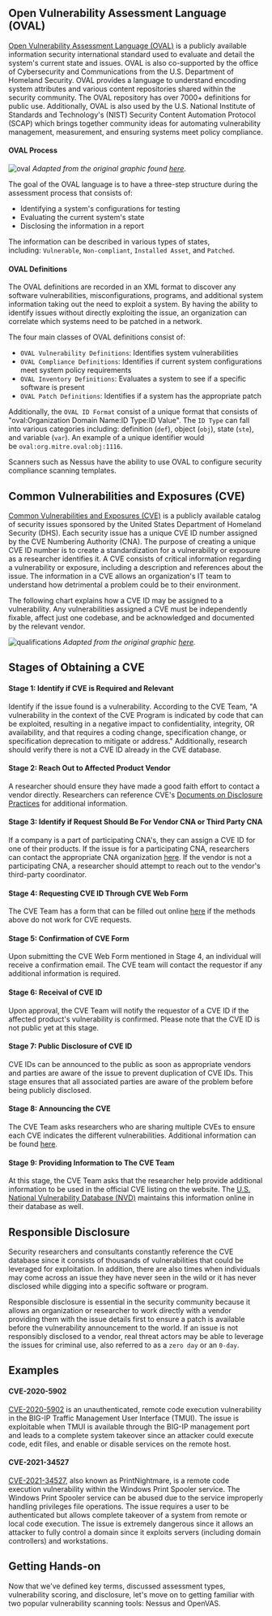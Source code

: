 ## Open Vulnerability Assessment Language (OVAL)

[Open Vulnerability Assessment Language (OVAL)](https://oval.mitre.org/) is a publicly available information security international standard used to evaluate and detail the system's current state and issues. OVAL is also co-supported by the office of Cybersecurity and Communications from the U.S. Department of Homeland Security. OVAL provides a language to understand encoding system attributes and various content repositories shared within the security community. The OVAL repository has over 7000+ definitions for public use. Additionally, OVAL is also used by the U.S. National Institute of Standards and Technology's (NIST) Security Content Automation Protocol (SCAP) which brings together community ideas for automating vulnerability management, measurement, and ensuring systems meet policy compliance.

#### OVAL Process

![oval](https://academy.hackthebox.com/storage/modules/108/graphics/VulnerabilityAssessment_Diagram_05.png) _Adapted from the original graphic found [here](https://oval.mitre.org/documents/docs-05/extras/0505Martin_f3.gif)._

The goal of the OVAL language is to have a three-step structure during the assessment process that consists of:

-   Identifying a system's configurations for testing
-   Evaluating the current system's state
-   Disclosing the information in a report

The information can be described in various types of states, including: `Vulnerable`, `Non-compliant`, `Installed Asset`, and `Patched`.

#### OVAL Definitions

The OVAL definitions are recorded in an XML format to discover any software vulnerabilities, misconfigurations, programs, and additional system information taking out the need to exploit a system. By having the ability to identify issues without directly exploiting the issue, an organization can correlate which systems need to be patched in a network.

The four main classes of OVAL definitions consist of:

-   `OVAL Vulnerability Definitions`: Identifies system vulnerabilities
-   `OVAL Compliance Definitions`: Identifies if current system configurations meet system policy requirements
-   `OVAL Inventory Definitions`: Evaluates a system to see if a specific software is present
-   `OVAL Patch Definitions`: Identifies if a system has the appropriate patch

Additionally, the `OVAL ID Format` consist of a unique format that consists of "oval:Organization Domain Name:ID Type:ID Value". The `ID Type` can fall into various categories including: definition (`def`), object (`obj`), state (`ste`), and variable (`var`). An example of a unique identifier would be `oval:org.mitre.oval:obj:1116`.

Scanners such as Nessus have the ability to use OVAL to configure security compliance scanning templates.

## Common Vulnerabilities and Exposures (CVE)

[Common Vulnerabilities and Exposures (CVE)](https://cve.mitre.org/) is a publicly available catalog of security issues sponsored by the United States Department of Homeland Security (DHS). Each security issue has a unique CVE ID number assigned by the CVE Numbering Authority (CNA). The purpose of creating a unique CVE ID number is to create a standardization for a vulnerability or exposure as a researcher identifies it. A CVE consists of critical information regarding a vulnerability or exposure, including a description and references about the issue. The information in a CVE allows an organization's IT team to understand how detrimental a problem could be to their environment.

The following chart explains how a CVE ID may be assigned to a vulnerability. Any vulnerabilities assigned a CVE must be independently fixable, affect just one codebase, and be acknowledged and documented by the relevant vendor.

![qualifications](https://academy.hackthebox.com/storage/modules/108/cve/VulnerabilityAssessment_Diagram_01.png) _Adapted from the original graphic [here](https://www.balbix.com/app/uploads/what-is-a-CVE-1024x655.png)._

## Stages of Obtaining a CVE

#### Stage 1: Identify if CVE is Required and Relevant

Identify if the issue found is a vulnerability. According to the CVE Team, "A vulnerability in the context of the CVE Program is indicated by code that can be exploited, resulting in a negative impact to confidentiality, integrity, OR availability, and that requires a coding change, specification change, or specification deprecation to mitigate or address." Additionally, research should verify there is not a CVE ID already in the CVE database.

#### Stage 2: Reach Out to Affected Product Vendor

A researcher should ensure they have made a good faith effort to contact a vendor directly. Researchers can reference CVE's [Documents on Disclosure Practices](https://cve.mitre.org/cve/researcher_reservation_guidelines#appendix#a) for additional information.

#### Stage 3: Identify if Request Should Be For Vendor CNA or Third Party CNA

If a company is a part of participating CNA's, they can assign a CVE ID for one of their products. If the issue is for a participating CNA, researchers can contact the appropriate CNA organization [here](https://cve.mitre.org/cve/request_id.html). If the vendor is not a participating CNA, a researcher should attempt to reach out to the vendor's third-party coordinator.

#### Stage 4: Requesting CVE ID Through CVE Web Form

The CVE Team has a form that can be filled out online [here](https://cveform.mitre.org/) if the methods above do not work for CVE requests.

#### Stage 5: Confirmation of CVE Form

Upon submitting the CVE Web Form mentioned in Stage 4, an individual will receive a confirmation email. The CVE team will contact the requestor if any additional information is required.

#### Stage 6: Receival of CVE ID

Upon approval, the CVE Team will notify the requestor of a CVE ID if the affected product's vulnerability is confirmed. Please note that the CVE ID is not public yet at this stage.

#### Stage 7: Public Disclosure of CVE ID

CVE IDs can be announced to the public as soon as appropriate vendors and parties are aware of the issue to prevent duplication of CVE IDs. This stage ensures that all associated parties are aware of the problem before being publicly disclosed.

#### Stage 8: Announcing the CVE

The CVE Team asks researchers who are sharing multiple CVEs to ensure each CVE indicates the different vulnerabilities. Additional information can be found [here](https://cve.mitre.org/cve/researcher_reservation_guidelines).

#### Stage 9: Providing Information to The CVE Team

At this stage, the CVE Team asks that the researcher help provide additional information to be used in the official CVE listing on the website. The [U.S. National Vulnerability Database (NVD)](https://nvd.nist.gov/) maintains this information online in their database as well.

## Responsible Disclosure

Security researchers and consultants constantly reference the CVE database since it consists of thousands of vulnerabilities that could be leveraged for exploitation. In addition, there are also times when individuals may come across an issue they have never seen in the wild or it has never disclosed while digging into a specific software or program.

Responsible disclosure is essential in the security community because it allows an organization or researcher to work directly with a vendor providing them with the issue details first to ensure a patch is available before the vulnerability announcement to the world. If an issue is not responsibly disclosed to a vendor, real threat actors may be able to leverage the issues for criminal use, also referred to as a `zero day` or an `0-day`.

## Examples

#### CVE-2020-5902

[CVE-2020-5902](https://cve.mitre.org/cgi-bin/cvename.cgi?name=CVE-2020-5902) is an unauthenticated, remote code execution vulnerability in the BIG-IP Traffic Management User Interface (TMUI). The issue is exploitable when TMUI is available through the BIG-IP management port and leads to a complete system takeover since an attacker could execute code, edit files, and enable or disable services on the remote host.

#### CVE-2021-34527

[CVE-2021-34527](https://cve.mitre.org/cgi-bin/cvename.cgi?name=CVE-2021-34527), also known as PrintNightmare, is a remote code execution vulnerability within the Windows Print Spooler service. The Windows Print Spooler service can be abused due to the service improperly handling privileges file operations. The issue requires a user to be authenticated but allows complete takeover of a system from remote or local code execution. The issue is extremely dangerous since it allows an attacker to fully control a domain since it exploits servers (including domain controllers) and workstations.

## Getting Hands-on

Now that we've defined key terms, discussed assessment types, vulnerability scoring, and disclosure, let's move on to getting familiar with two popular vulnerability scanning tools: Nessus and OpenVAS.